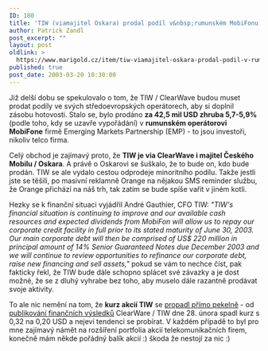 ```yaml
---
ID: 180
title: 'TIW (viamajitel Oskara) prodal podíl v&nbsp;rumunském MobiFonu'
author: Patrick Zandl
post_excerpt: ""
layout: post
oldlink: >
  https://www.marigold.cz/item/tiw-viamajitel-oskara-prodal-podil-v-rumunskem-mobifonu
published: true
post_date: 2003-03-20 10:30:00
---
```

<p>
Již delší dobu se spekulovalo o tom, že TIW / ClearWave budou muset prodat podíly ve svých středoevropských operátorech, aby si doplnil zásobu hotovosti. Stalo se, bylo prodáno <STRONG>za 42,5 mil USD zhruba 5,7-5,9%</STRONG> (podle toho, kdy se uzavře vypořádání) v <STRONG>rumunském operátorovi MobiFone</STRONG> firmě Emerging Markets Partnership (EMP) - to jsou investoři, nikoliv telco firma.</p>

<p>
Celý obchod je zajímavý proto, že <STRONG>TIW je via ClearWave i majitel Českého Mobilu / Oskara</STRONG>. A právě o Oskarovi se šuškalo, že to bude on, kdo bude prodán. TIW se ale vydalo cestou odprodeje minoritního podílu. Takže jestli jste se těšili, po masivní reklamně Orange na nějakou SMS reminder službu, že Orange přichází na náš trh, tak zatím se bude spíše vařit v jiném kotli. </p>

<p>
Hezky se k finanční situaci vyjádřil André Gauthier, CFO TIW: <I>"TIW's financial situation is continuing to improve and our available cash resources and expected dividends from MobiFon will allow us to repay our corporate credit facility in full prior to its stated maturity of June 30, 2003. Our main corporate debt will then be comprised of US$ 220 million in principal amount of 14% Senior Guaranteed Notes due December 2003 and we will continue to review opportunities to refinance our corporate debt, raise new financing and sell assets,"</I> pokud se vám to nechce číst, pak fakticky řekl, že TIW bude dále schopno splácet své závazky a je dost možné, že se z dluhý vyhrabe bez toho, aby muselo dále razantně prodávat svoje aktivity. </p>

<p>
To ale nic nemění na tom, že <STRONG>kurz akcií TIW</STRONG> se <A href="http://chart.yahoo.com/c/3m/t/tiwi.gif" target=_blank>propadl přímo pekelně</A> - od <A href="http://www.tiw.ca/engl/Section1_Infos/C_Medias/year2002/feb28.html" target=_blank>publikování finančních výsledků</A> ClearWare / TIW&#160;dne 28. února spadl kurz s 0,32 na 0,20 USD a nejeví tendenci se probírat. V každém případě to byl pro mne zajímavý námět na rozšíření portfolia akcií telekomunikačních firem, konečně mám někde pořádný balík akcií :) škoda že nestojí za nic :)</p>
